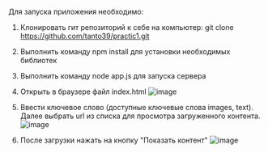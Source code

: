 Для запуска приложения необходимо:

1) Клонировать гит репозиторий к себе на компьютер: git clone https://github.com/tanto39/practic1.git
2) Выполнить команду npm install для установки необходимых библиотек
3) Выполнить команду node app.js для запуска сервера
4) Открыть в браузере файл index.html
   ![image](https://github.com/tanto39/practic1/assets/23641360/99f8fa60-c287-477e-bbf2-9dfeef4fdf22)

6) Ввести ключевое слово (доступные ключевые слова images, text). Далее выбрать url из списка для просмотра загруженного контента.
   ![image](https://github.com/tanto39/practic1/assets/23641360/57438024-bdcd-4f25-9f5b-491d0ca01cad)

8) После загрузки нажать на кнопку "Показать контент"
![image](https://github.com/tanto39/practic1/assets/23641360/b00f2c7e-3a6f-4bb4-b511-e8e65136ba90)

